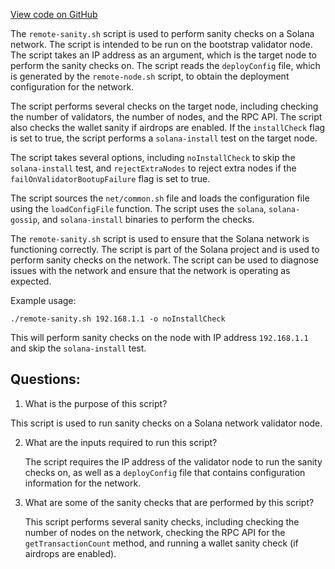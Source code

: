 [View code on GitHub](https://github.com/solana-labs/solana/blob/master/net/remote/remote-sanity.sh)

The `remote-sanity.sh` script is used to perform sanity checks on a Solana network. The script is intended to be run on the bootstrap validator node. The script takes an IP address as an argument, which is the target node to perform the sanity checks on. The script reads the `deployConfig` file, which is generated by the `remote-node.sh` script, to obtain the deployment configuration for the network.

The script performs several checks on the target node, including checking the number of validators, the number of nodes, and the RPC API. The script also checks the wallet sanity if airdrops are enabled. If the `installCheck` flag is set to true, the script performs a `solana-install` test on the target node.

The script takes several options, including `noInstallCheck` to skip the `solana-install` test, and `rejectExtraNodes` to reject extra nodes if the `failOnValidatorBootupFailure` flag is set to true.

The script sources the `net/common.sh` file and loads the configuration file using the `loadConfigFile` function. The script uses the `solana`, `solana-gossip`, and `solana-install` binaries to perform the checks.

The `remote-sanity.sh` script is used to ensure that the Solana network is functioning correctly. The script is part of the Solana project and is used to perform sanity checks on the network. The script can be used to diagnose issues with the network and ensure that the network is operating as expected. 

Example usage:

```
./remote-sanity.sh 192.168.1.1 -o noInstallCheck
```

This will perform sanity checks on the node with IP address `192.168.1.1` and skip the `solana-install` test.
## Questions: 
 1. What is the purpose of this script?
   
   This script is used to run sanity checks on a Solana network validator node.

2. What are the inputs required to run this script?
   
   The script requires the IP address of the validator node to run the sanity checks on, as well as a `deployConfig` file that contains configuration information for the network.

3. What are some of the sanity checks that are performed by this script?
   
   This script performs several sanity checks, including checking the number of nodes on the network, checking the RPC API for the `getTransactionCount` method, and running a wallet sanity check (if airdrops are enabled).